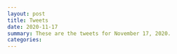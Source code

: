 ```yaml
---
layout: post
title: Tweets
date: 2020-11-17
summary: These are the tweets for November 17, 2020.
categories:
---
```


